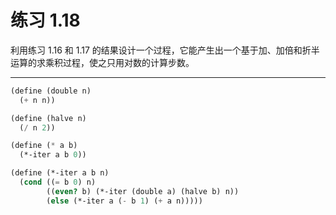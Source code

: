 # 练习 1.18

利用练习 1.16 和 1.17 的结果设计一个过程，它能产生出一个基于加、加倍和折半运算的求乘积过程，使之只用对数的计算步数。

---

```scheme
(define (double n)
  (+ n n))

(define (halve n)
  (/ n 2))

(define (* a b)
  (*-iter a b 0))

(define (*-iter a b n)
  (cond ((= b 0) n)
        ((even? b) (*-iter (double a) (halve b) n))
        (else (*-iter a (- b 1) (+ a n)))))
```
